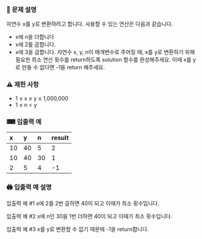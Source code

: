 ### 📝 문제 설명
자연수 x를 y로 변환하려고 합니다. 사용할 수 있는 연산은 다음과 같습니다.
- x에 n을 더합니다
- x에 2를 곱합니다.
- x에 3을 곱합니다.
  자연수 x, y, n이 매개변수로 주어질 때, x를 y로 변환하기 위해 필요한 최소 연산 횟수를 return하도록 solution 함수를 완성해주세요. 이때 x를 y로 만들 수 없다면 -1을 return 해주세요.

### ⚠ 제한 사항
- 1 ≤ x ≤ y ≤ 1,000,000
- 1 ≤ n < y

### ⌨ 입출력 예
| x | y | n | result |
|:-|:-|:-|:-|
| 10 | 40 | 5 | 2 |
| 10 | 40 | 30 | 1 |
| 2 | 5 | 4 | -1 |

### 🖨 입출력 예 설명
입출력 예 #1
x에 2를 2번 곱하면 40이 되고 이때가 최소 횟수입니다.

입출력 예 #2
x에 n인 30을 1번 더하면 40이 되고 이때가 최소 횟수입니다.

입출력 예 #3
x를 y로 변환할 수 없기 때문에 -1을 return합니다.